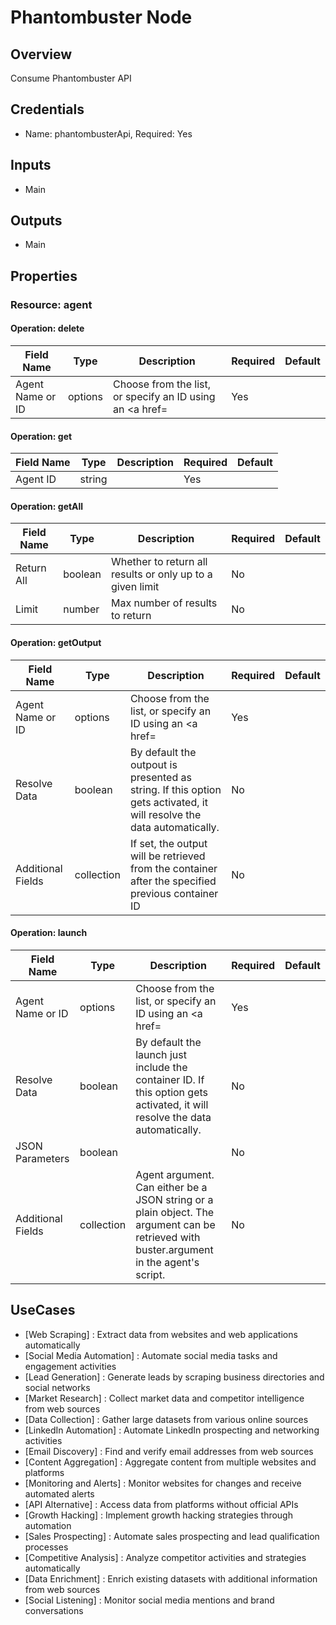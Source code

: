 # Phantombuster Node

## Overview

Consume Phantombuster API

## Credentials

- Name: phantombusterApi, Required: Yes

## Inputs

- Main

## Outputs

- Main

## Properties

### Resource: agent

#### Operation: delete

| Field Name | Type | Description | Required | Default |
|---|---|---|---|---|
| Agent Name or ID | options | Choose from the list, or specify an ID using an <a href= | Yes |  |

#### Operation: get

| Field Name | Type | Description | Required | Default |
|---|---|---|---|---|
| Agent ID | string |  | Yes |  |

#### Operation: getAll

| Field Name | Type | Description | Required | Default |
|---|---|---|---|---|
| Return All | boolean | Whether to return all results or only up to a given limit | No |  |
| Limit | number | Max number of results to return | No |  |

#### Operation: getOutput

| Field Name | Type | Description | Required | Default |
|---|---|---|---|---|
| Agent Name or ID | options | Choose from the list, or specify an ID using an <a href= | Yes |  |
| Resolve Data | boolean | By default the outpout is presented as string. If this option gets activated, it will resolve the data automatically. | No |  |
| Additional Fields | collection | If set, the output will be retrieved from the container after the specified previous container ID | No |  |

#### Operation: launch

| Field Name | Type | Description | Required | Default |
|---|---|---|---|---|
| Agent Name or ID | options | Choose from the list, or specify an ID using an <a href= | Yes |  |
| Resolve Data | boolean | By default the launch just include the container ID. If this option gets activated, it will resolve the data automatically. | No |  |
| JSON Parameters | boolean |  | No |  |
| Additional Fields | collection | Agent argument. Can either be a JSON string or a plain object. The argument can be retrieved with buster.argument in the agent's script. | No |  |

## UseCases

- [Web Scraping] : Extract data from websites and web applications automatically
- [Social Media Automation] : Automate social media tasks and engagement activities
- [Lead Generation] : Generate leads by scraping business directories and social networks
- [Market Research] : Collect market data and competitor intelligence from web sources
- [Data Collection] : Gather large datasets from various online sources
- [LinkedIn Automation] : Automate LinkedIn prospecting and networking activities
- [Email Discovery] : Find and verify email addresses from web sources
- [Content Aggregation] : Aggregate content from multiple websites and platforms
- [Monitoring and Alerts] : Monitor websites for changes and receive automated alerts
- [API Alternative] : Access data from platforms without official APIs
- [Growth Hacking] : Implement growth hacking strategies through automation
- [Sales Prospecting] : Automate sales prospecting and lead qualification processes
- [Competitive Analysis] : Analyze competitor activities and strategies automatically
- [Data Enrichment] : Enrich existing datasets with additional information from web sources
- [Social Listening] : Monitor social media mentions and brand conversations

